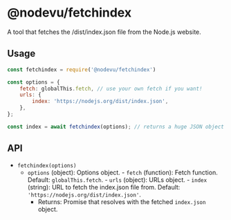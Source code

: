 # @nodevu/fetchindex

A tool that fetches the /dist/index.json file from the Node.js website.

## Usage

```js
const fetchindex = require('@nodevu/fetchindex')

const options = {
	fetch: globalThis.fetch, // use your own fetch if you want!
	urls: {
		index: 'https://nodejs.org/dist/index.json',
	},
};

const index = await fetchindex(options); // returns a huge JSON object
```

## API
- `fetchindex(options)`
  - `options` (object): Options object.
		- `fetch` (function): Fetch function. Default: `globalThis.fetch`.
		- `urls` (object): URLs object.
			- `index` (string): URL to fetch the index.json file from. Default: `'https://nodejs.org/dist/index.json'`.
	- Returns: Promise that resolves with the fetched `index.json` object.